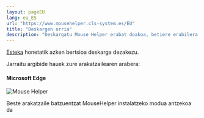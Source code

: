 ```yaml
---
layout: pageEU
lang: eu_ES
url: "https://www.mousehelper.cls-system.es/EU"
title: "Deskargen orria"
description: "Deskargatu Mouse Helper erabat doakoa, betiere erabilera ez komertzialekin"
---
```

[Esteka](https://github.com/clssystem/MouseHelperReleases/releases/latest/download/MouseHelper.exe) honetatik azken bertsioa deskarga dezakezu.

Jarraitu argibide hauek zure arakatzailearen arabera:


#### Microsoft Edge

<div class="shadow-lg p-3 mb-5 bg-white rounded">
<img  class="img-fluid" alt="Mouse Helper" src="https://www.mousehelper.cls-system.es/assets/images/EU/HowToInstallEdge.gif">
</div>

Beste arakatzaile batzuentzat MouseHelper instalatzeko modua antzekoa da

